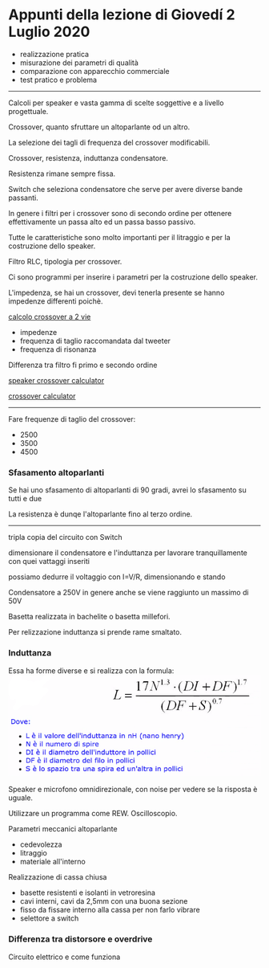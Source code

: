 # Appunti della lezione di Giovedí 2 Luglio 2020

- realizzazione pratica
- misurazione dei parametri di qualità
- comparazione con apparecchio commerciale
- test pratico e problema

__________

Calcoli per speaker e vasta gamma di scelte soggettive e a livello progettuale.

Crossover, quanto sfruttare un altoparlante od un altro.

La selezione dei tagli di frequenza del crossover modificabili.

Crossover, resistenza, induttanza condensatore.

Resistenza rimane sempre fissa.

Switch che seleziona condensatore che serve per avere diverse bande passanti.

In genere i filtri per i crossover sono di secondo ordine per ottenere effettivamente un passa alto ed un passa basso passivo.

Tutte le caratteristiche sono molto importanti per il litraggio e per la costruzione dello speaker.

Filtro RLC, tipologia per crossover.

Ci sono programmi per inserire i parametri per la costruzione dello speaker.

L'impedenza, se hai un crossover, devi tenerla presente se hanno impedenze differenti poichè.

[calcolo crossover a 2 vie](https://www.diyaudioandvideo.com/Calculator/SpeakerCrossover/)

- impedenze
- frequenza di taglio raccomandata dal tweeter
- frequenza di risonanza

Differenza tra filtro fi primo e secondo ordine

[speaker crossover calculator](https://www.v-cap.com/speaker-crossover-calculator.php)

[crossover calculator](https://www.omnicalculator.com/physics/crossover)

__________

Fare frequenze di taglio del crossover:

- 2500
- 3500
- 4500

### Sfasamento altoparlanti

Se hai uno sfasamento di altoparlanti di 90 gradi, avrei lo sfasamento su tutti e due

La resistenza è dunqe l'altoparlante fino al terzo ordine.

__________

tripla copia del circuito con Switch

dimensionare il condensatore e l'induttanza per lavorare tranquillamente con quei vattaggi inseriti

possiamo dedurre il voltaggio con I=V/R, dimensionando e stando

Condensatore a 250V in genere anche se viene raggiunto un massimo di 50V

Basetta realizzata in bachelite o basetta millefori.

Per relizzazione induttanza si prende rame smaltato.

### Induttanza

Essa ha forme diverse e si realizza con la formula:
![formula_induttanza](formula_induttanza.png)

Speaker e microfono omnidirezionale, con noise per vedere se la risposta è uguale.

Utilizzare un programma come REW.
Oscilloscopio.

Parametri meccanici altoparlante
- cedevolezza
- litraggio
- materiale all'interno

Realizzazione di cassa chiusa

- basette resistenti e isolanti in vetroresina
- cavi interni, cavi da 2,5mm con una buona sezione
- fisso da fissare interno alla cassa per non farlo vibrare
- selettore a switch

### Differenza tra distorsore e overdrive

Circuito elettrico e come funziona
